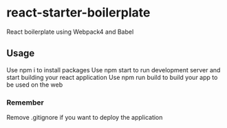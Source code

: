 # react-starter-boilerplate
React boilerplate using Webpack4 and Babel
## Usage
Use npm i to install packages
Use npm start to run development server and start building your react application
Use npm run build to build your app to be used on the web
### Remember
Remove .gitignore if you want to deploy the application
